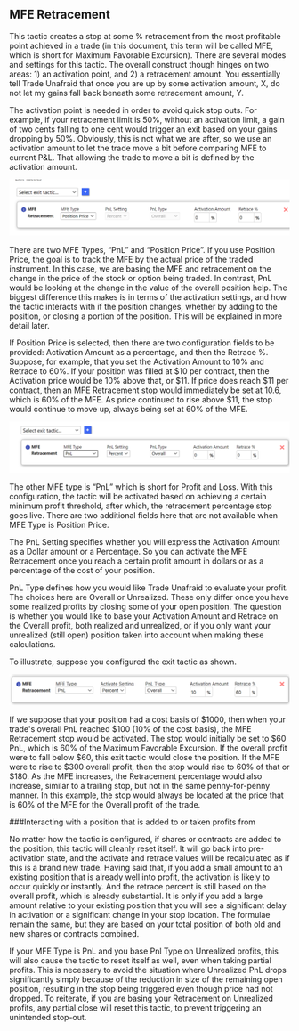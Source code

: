 ## MFE Retracement

This tactic creates a stop at some % retracement from the most profitable point achieved in a trade (in this document, this term will be called MFE, which is short for Maximum Favorable Excursion). There are several modes and settings for this tactic. The overall construct though hinges on two areas: 1) an activation point, and 2) a retracement amount. You essentially tell Trade Unafraid that once you are up by some activation amount, X, do not let my gains fall back beneath some retracement amount, Y.

The activation point is needed in order to avoid quick stop outs.  For example, if your retracement limit is 50%, without an activation limit, a gain of two cents falling to one cent would trigger an exit based on your gains dropping by 50%.  Obviously, this is not what we are after, so we use an activation amount to let the trade move a bit before comparing MFE to current P&L.  That allowing the trade to move a bit is defined by the activation amount.

![mferetracement1.jpg](/img/mferetracement1.png)

There are two MFE Types, “PnL” and “Position Price”. If you use Position Price, the goal is to track the MFE by the actual price of the traded instrument.  In this case, we are basing the MFE and retracement on the change in the price of the stock or option being traded.  In contrast, PnL would be looking at the change in the value of the overall position help.  The biggest difference this makes is in terms of the activation settings, and how the tactic interacts with if the position changes, whether by adding to the position, or closing a portion of the position. This will be explained in more detail later.

If Position Price is selected, then there are two configuration fields to be provided: Activation Amount as a percentage, and then the Retrace %.  Suppose, for example, that you set the Activation Amount to 10% and Retrace to 60%. If your position was filled at $10 per contract, then the Activation price would be 10% above that, or $11. If price does reach $11 per contract, then an MFE Retracement stop would immediately be set at 10.6, which is 60% of the MFE.  As price continued to rise above $11, the stop would continue to move up, always being set at 60% of the MFE.

![mferetracement2.jpg](/img/mferetracement2.png)

The other MFE type is “PnL” which is short for Profit and Loss.  With this configuration, the tactic will be activated based on achieving a certain minimum profit threshold, after which, the retracement percentage stop goes live.  There are two additional fields here that are not available when MFE Type is Position Price.

The PnL Setting specifies whether you will express the Activation Amount as a Dollar amount or a Percentage.  So you can activate the MFE Retracement once you reach a certain profit amount in dollars or as a percentage of the cost of your position.

PnL Type defines how you would like Trade Unafraid to evaluate your profit.  The choices here are Overall or Unrealized.  These only differ once you have some realized profits by closing some of your open position.  The question is whether you would like to base your Activation Amount and Retrace on the Overall profit, both realized and unrealized, or if you only want your unrealized (still open) position taken into account when making these calculations.

To illustrate, suppose you configured the exit tactic as shown.

![mferetracement3.jpg](/img/mferetracement3.png)

If we suppose that your position had a cost basis of $1000, then when your trade's overall PnL reached $100 (10% of the cost basis), the MFE Retracement stop would be activated.  The stop would initially be set to $60 PnL, which is 60% of the Maximum Favorable Excursion.  If the overall profit were to fall below $60, this exit tactic would close the position.  If the MFE were to rise to $300 overall profit, then the stop would rise to 60% of that or $180.  As the MFE increases, the Retracement percentage would also increase, similar to a trailing stop, but not in the same penny-for-penny manner.  In this example, the stop would always be located at the price that is 60% of the MFE for the Overall profit of the trade.

###Interacting with a position that is added to or taken profits from

No matter how the tactic is configured, if shares or contracts are added to the position, this tactic will cleanly reset itself.  It will go back into pre-activation state, and the activate and retrace values will be recalculated as if this is a brand new trade.  Having said that, if you add a small amount to an existing position that is already well into profit, the activation is likely to occur quickly or instantly.  And the retrace percent is still based on the overall profit, which is already substantial.  It is only if you add a large amount relative to your existing position that you will see a significant delay in activation or a significant change in your stop location.  The formulae remain the same, but they are based on your total position of both old and new shares or contracts combined.

If your MFE Type is PnL and you base Pnl Type on Unrealized profits, this will also cause the tactic to reset itself as well, even when taking partial profits. This is necessary to avoid the situation where Unrealized PnL drops significantly simply because of the reduction in size of the remaining open position, resulting in the stop being triggered even though price had not dropped.  To reiterate, if you are basing your Retracement on Unrealized profits, any partial close will reset this tactic, to prevent triggering an unintended stop-out.
